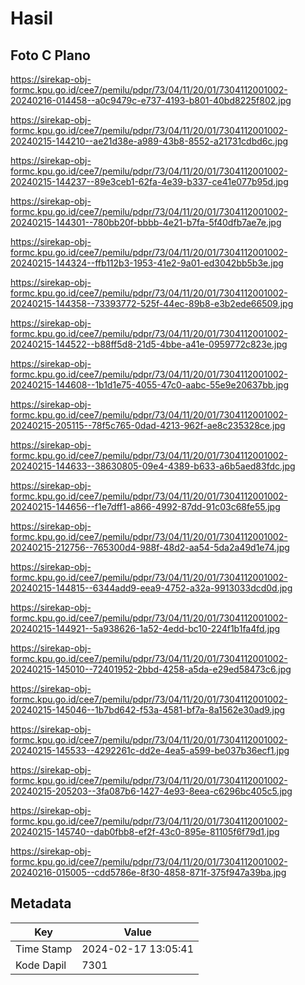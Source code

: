 # Hasil

## Foto C Plano

https://sirekap-obj-formc.kpu.go.id/cee7/pemilu/pdpr/73/04/11/20/01/7304112001002-20240216-014458--a0c9479c-e737-4193-b801-40bd8225f802.jpg

https://sirekap-obj-formc.kpu.go.id/cee7/pemilu/pdpr/73/04/11/20/01/7304112001002-20240215-144210--ae21d38e-a989-43b8-8552-a21731cdbd6c.jpg

https://sirekap-obj-formc.kpu.go.id/cee7/pemilu/pdpr/73/04/11/20/01/7304112001002-20240215-144237--89e3ceb1-62fa-4e39-b337-ce41e077b95d.jpg

https://sirekap-obj-formc.kpu.go.id/cee7/pemilu/pdpr/73/04/11/20/01/7304112001002-20240215-144301--780bb20f-bbbb-4e21-b7fa-5f40dfb7ae7e.jpg

https://sirekap-obj-formc.kpu.go.id/cee7/pemilu/pdpr/73/04/11/20/01/7304112001002-20240215-144324--ffb112b3-1953-41e2-9a01-ed3042bb5b3e.jpg

https://sirekap-obj-formc.kpu.go.id/cee7/pemilu/pdpr/73/04/11/20/01/7304112001002-20240215-144358--73393772-525f-44ec-89b8-e3b2ede66509.jpg

https://sirekap-obj-formc.kpu.go.id/cee7/pemilu/pdpr/73/04/11/20/01/7304112001002-20240215-144522--b88ff5d8-21d5-4bbe-a41e-0959772c823e.jpg

https://sirekap-obj-formc.kpu.go.id/cee7/pemilu/pdpr/73/04/11/20/01/7304112001002-20240215-144608--1b1d1e75-4055-47c0-aabc-55e9e20637bb.jpg

https://sirekap-obj-formc.kpu.go.id/cee7/pemilu/pdpr/73/04/11/20/01/7304112001002-20240215-205115--78f5c765-0dad-4213-962f-ae8c235328ce.jpg

https://sirekap-obj-formc.kpu.go.id/cee7/pemilu/pdpr/73/04/11/20/01/7304112001002-20240215-144633--38630805-09e4-4389-b633-a6b5aed83fdc.jpg

https://sirekap-obj-formc.kpu.go.id/cee7/pemilu/pdpr/73/04/11/20/01/7304112001002-20240215-144656--f1e7dff1-a866-4992-87dd-91c03c68fe55.jpg

https://sirekap-obj-formc.kpu.go.id/cee7/pemilu/pdpr/73/04/11/20/01/7304112001002-20240215-212756--765300d4-988f-48d2-aa54-5da2a49d1e74.jpg

https://sirekap-obj-formc.kpu.go.id/cee7/pemilu/pdpr/73/04/11/20/01/7304112001002-20240215-144815--6344add9-eea9-4752-a32a-9913033dcd0d.jpg

https://sirekap-obj-formc.kpu.go.id/cee7/pemilu/pdpr/73/04/11/20/01/7304112001002-20240215-144921--5a938626-1a52-4edd-bc10-224f1b1fa4fd.jpg

https://sirekap-obj-formc.kpu.go.id/cee7/pemilu/pdpr/73/04/11/20/01/7304112001002-20240215-145010--72401952-2bbd-4258-a5da-e29ed58473c6.jpg

https://sirekap-obj-formc.kpu.go.id/cee7/pemilu/pdpr/73/04/11/20/01/7304112001002-20240215-145046--1b7bd642-f53a-4581-bf7a-8a1562e30ad9.jpg

https://sirekap-obj-formc.kpu.go.id/cee7/pemilu/pdpr/73/04/11/20/01/7304112001002-20240215-145533--4292261c-dd2e-4ea5-a599-be037b36ecf1.jpg

https://sirekap-obj-formc.kpu.go.id/cee7/pemilu/pdpr/73/04/11/20/01/7304112001002-20240215-205203--3fa087b6-1427-4e93-8eea-c6296bc405c5.jpg

https://sirekap-obj-formc.kpu.go.id/cee7/pemilu/pdpr/73/04/11/20/01/7304112001002-20240215-145740--dab0fbb8-ef2f-43c0-895e-81105f6f79d1.jpg

https://sirekap-obj-formc.kpu.go.id/cee7/pemilu/pdpr/73/04/11/20/01/7304112001002-20240216-015005--cdd5786e-8f30-4858-871f-375f947a39ba.jpg


## Metadata

| Key        | Value               |
| ---------- | ------------------- |
| Time Stamp | 2024-02-17 13:05:41 |
| Kode Dapil | 7301                |



